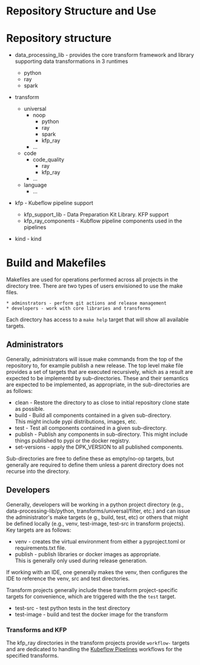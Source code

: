 # Repository Structure and Use 

# Repository structure
* data_processing_lib - provides the core transform framework and library 
supporting data transformations in 3 runtimes
    * python 
    * ray
    * spark
 
* transform
    * universal
        * noop 
          * python 
          * ray
          * spark 
          * kfp_ray
        * ...
    * code
        * code_quality
            * ray
            * kfp_ray
        * ...
    * language
        * ...
* kfp - Kubeflow pipeline support
    * kfp_support_lib - Data Preparation Kit Library. KFP support
    * kfp_ray_components - Kubflow pipeline components used in the pipelines
* kind - kind


# Build and Makefiles
Makefiles are used for operations performed across all projects in the directory tree.
There are two types of users envisioned to use the make files.  

    * adminstrators - perform git actions and release management 
    * developers - work with core libraries and transforms

Each directory has access to a `make help` target that will show all available targets.

## Administrators 
Generally, administrators will issue make commands from the top of the repository to, for example
publish a new release.  The top level make file provides a set of targets that 
are executed recursively, which as a result are expected to be implementd by
sub-directories.  These and their semantics are expected to be implemented,
as appropriate, in the sub-directories are as follows:

* clean - Restore the directory to as close to initial repository clone state as possible. 
* build - Build all components contained in a given sub-directory.  
This might include pypi distributions, images, etc.
* test -  Test all components contained in a given sub-directory. 
* publish - Publish any components in sub-directory. 
This might include things published to pypi or the docker registry.
* set-versions - apply the DPK_VERSION to all published components. 

Sub-directories are free to define these as empty/no-op targets, but generally are required
to define them unless a parent directory does not recurse into the directory.

## Developers
Generally, developers will be working in a python project directory
(e.g., data-processing-lib/python, transforms/universal/filter, etc.) 
and can issue the administrator's make targets (e g., build, test, etc)
or others that might be defined locally
(e.g., venv, test-image, test-src in transform projects).
Key targets are as follows:

* venv -  creates the virtual environment from either a pyproject.toml or requirements.txt file.
* publish - publish libraries or docker images as appropriate.  
This is generally only used during release generation.
 
If working with an IDE, one generally makes the venv, then configures the IDE to 
reference the venv, src and test directories.

Transform projects generally include these transform project-specific targets for convenience,
which are triggered with the the `test` target.

* test-src - test python tests in the test directory
* test-image - build and test the docker image for the transform

### Transforms and KFP 
The kfp_ray directories in the transform projects provide 
`workflow-` targets and are dedicated to handling the 
[Kubeflow Pipelines](https://github.com/kubeflow/pipelines) 
workflows for the specified transforms.

```

